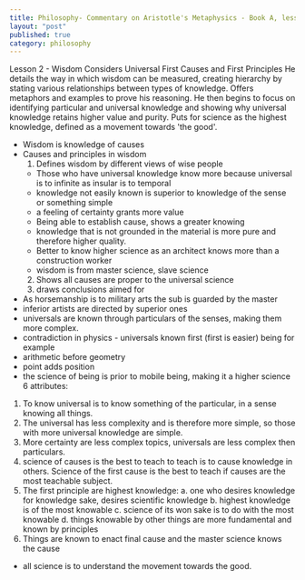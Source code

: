 ```yaml
---
title: Philosophy- Commentary on Aristotle's Metaphysics - Book A, lesson 1
layout: "post"
published: true
category: philosophy
---
```

Lesson 2 - Wisdom Considers Universal First Causes and First Principles
  He details the way in which wisdom can be measured, creating hierarchy by stating various relationships between types of knowledge. Offers metaphors and examples to prove his reasoning. He then begins to focus on identifying particular and universal knowledge and showing why universal knowledge retains higher value and purity. Puts for science as the highest knowledge, defined as a movement towards 'the good'. 

  - Wisdom is knowledge of causes
  - Causes and principles in wisdom
    1. Defines wisdom by different views of wise people
      - Those who have universal knowledge know more because universal is to infinite as insular is to temporal
      - knowledge not easily known is superior to knowledge of the sense or something simple
      - a feeling of certainty grants more value
      - Being able to establish cause, shows a greater knowing
      - knowledge that is not grounded in the material is more pure and therefore higher quality.
      - Better to know higher science as an architect knows more than a construction worker
      - wisdom is from master science, slave science
    2. Shows all causes are proper to the universal science
    3. draws conclusions aimed for
  - As horsemanship is to military arts the sub is guarded by the master
  - inferior artists are directed by superior ones
  - universals are known through particulars of the senses, making them more complex.
  - contradiction in physics - universals known first (first is easier) being for example
  - arithmetic before geometry
  - point adds position
  - the science of being is prior to mobile being, making it a higher science
  6 attributes:
   1. To know universal is to know something of the particular, in a sense knowing all things.
   2. The universal has less complexity and is therefore more simple, so those with more universal knowledge are simple.
   3. More certainty are less complex topics, universals are less complex then particulars.
   4. science of causes is the best to teach to teach is to cause knowledge in others. Science of the first cause is the best to teach if causes are the most teachable subject.
   5. The first principle are highest knowledge:
     a. one who desires knowledge for knowledge sake, desires scientific knowledge
     b. highest knowledge is of the most knowable
     c. science of its won sake is to do with the most knowable
     d. things knowable by other things are more fundamental and known by principles
   6. Things are known to enact final cause and the master science knows the cause
  - all science is to understand the movement towards the good.


